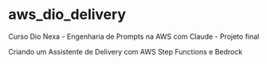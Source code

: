 # aws_dio_delivery

Curso Dio Nexa - Engenharia de Prompts na AWS com Claude -
Projeto final



Criando um Assistente de Delivery com AWS Step Functions e Bedrock
